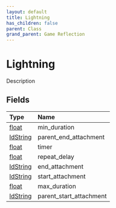 ```yaml
---
layout: default
title: Lightning
has_children: false
parent: Class
grand_parent: Game Reflection
---
```

# Lightning
Description 

## Fields

| Type | Name |
|:-------------|:--------------|
| [float](/docs/game-reflection/components/float) | min_duration |
| [IdString](/docs/game-reflection/components/id_string) | parent_end_attachment |
| [float](/docs/game-reflection/components/float) | timer |
| [float](/docs/game-reflection/components/float) | repeat_delay |
| [IdString](/docs/game-reflection/components/id_string) | end_attachment |
| [IdString](/docs/game-reflection/components/id_string) | start_attachment |
| [float](/docs/game-reflection/components/float) | max_duration |
| [IdString](/docs/game-reflection/components/id_string) | parent_start_attachment |

